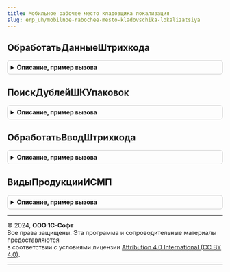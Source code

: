 ```yaml
---
title: Мобильное рабочее место кладовщика локализация
slug: erp_uh/mobilnoe-rabochee-mesto-kladovschika-lokalizatsiya
---
```



## ОбработатьДанныеШтрихкода
<details style="margin: 1em 0; padding: 0.5em; border: 1px solid #ccc; border-radius: 6px;">

<summary style="font-weight: bold; cursor: pointer;">Описание, пример вызова</summary>

```bsl

// Обработать данные штрихкода.
//
// Параметры:
//  Форма - ФормаКлиентскогоПриложения
//  ДанныеШтрихкода - Неопределено, Структура - Результат анализа штрихкода, все данные, которые удалось по нему собрать.
//  ПараметрыСканирования - (См. ШтрихкодированиеИСКлиент.ПараметрыСканирования).
//  ВложенныеШтрихкоды - Неопределено - Вложенные штрихкоды
//
// Возвращаемое значение:
//   см. ШтрихкодированиеИС.ИнициализироватьРезультатОбработкиШтрихкода
Функция ОбработатьДанныеШтрихкода(Форма, ДанныеШтрихкода, ПараметрыСканирования, ВложенныеШтрихкоды = Неопределено) Экспорт
```

Пример вызова
```bsl
Результат = МобильноеРабочееМестоКладовщикаЛокализация.ОбработатьДанныеШтрихкода(Форма, ДанныеШтрихкода, ПараметрыСканирования, ВложенныеШтрихкоды);
```
</details>

## ПоискДублейШКУпаковок
<details style="margin: 1em 0; padding: 0.5em; border: 1px solid #ccc; border-radius: 6px;">

<summary style="font-weight: bold; cursor: pointer;">Описание, пример вызова</summary>

```bsl

Функция ПоискДублейШКУпаковок(ШтрихкодыУпаковок, ШтрихкодУпаковки) Экспорт
```

Пример вызова
```bsl
Результат = МобильноеРабочееМестоКладовщикаЛокализация.ПоискДублейШКУпаковок(ШтрихкодыУпаковок, ШтрихкодУпаковки) 
```
</details>

## ОбработатьВводШтрихкода
<details style="margin: 1em 0; padding: 0.5em; border: 1px solid #ccc; border-radius: 6px;">

<summary style="font-weight: bold; cursor: pointer;">Описание, пример вызова</summary>

```bsl

Функция ОбработатьВводШтрихкода(ДокументСсылка, ШтрихкодКоличество, КэшированныеЗначения, ПараметрыСканирования = Неопределено) Экспорт
```

Пример вызова
```bsl
Результат = МобильноеРабочееМестоКладовщикаЛокализация.ОбработатьВводШтрихкода(ДокументСсылка, ШтрихкодКоличество, КэшированныеЗначения, ПараметрыСканирования);
```
</details>

## ВидыПродукцииИСМП
<details style="margin: 1em 0; padding: 0.5em; border: 1px solid #ccc; border-radius: 6px;">

<summary style="font-weight: bold; cursor: pointer;">Описание, пример вызова</summary>

```bsl

Функция ВидыПродукцииИСМП() Экспорт
```

Пример вызова
```bsl
Результат = МобильноеРабочееМестоКладовщикаЛокализация.ВидыПродукцииИСМП() 
```
</details>

---

© 2024, **ООО 1С-Софт**  
Все права защищены. Эта программа и сопроводительные материалы предоставляются  
в соответствии с условиями лицензии [Attribution 4.0 International (CC BY 4.0)](https://creativecommons.org/licenses/by/4.0/legalcode).

---
